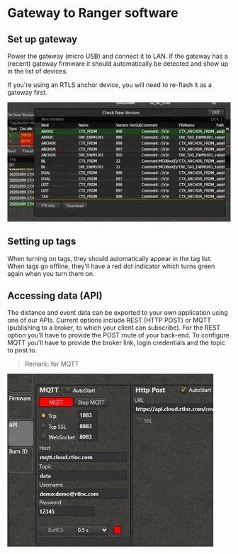 # Gateway to Ranger software

## Set up gateway

Power the gateway (micro USB) and connect it to LAN. If the gateway has a (recent) gateway firmware it should automatically be detected and show up in the list of devices.

If you're using an RTLS anchor device, you will need to re-flash it as a gateway first.

![Downloading firmware](./img/downloading_fw.png)

## Setting up tags

When turning on tags, they should automatically appear in the tag list. When tags go offline, they'll have a red dot indicator which turns green again when you turn them on.

## Accessing data (API)

The distance and event data can be exported to your own application using one of our APIs. Current options include REST (HTTP POST) or MQTT (publishing to a broker, to which your client can subscribe). For the REST option you'll have to provide the POST route of your back-end. To configure MQTT you'll have to provide the broker link, login credentials and the topic to post to.

> Remark: for MQTT

![MQTT API settings](./img/dist_apis.jpg)
